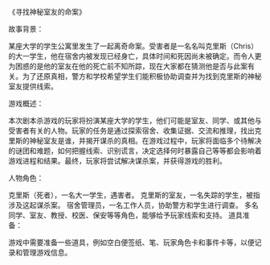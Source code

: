 《寻找神秘室友的命案》

故事背景：

某座大学的学生公寓里发生了一起离奇命案。受害者是一名名叫克里斯（Chris）的大一学生，他在宿舍内被发现已经身亡，具体时间和死因尚未被确定。而令人更为困惑的是他的室友在他的死亡前不知所踪，现在大家都在猜测他是否与此案有关。为了还原真相，警方和学校希望学生们能积极协助调查并为找到克里斯的神秘室友提供线索。

游戏概述：

本次剧本杀游戏的玩家将扮演某座大学的学生，他们可能是室友、同学、或其他与受害者有关的人物。玩家的任务是通过探索宿舍、收集证据、交流和推理，找出克里斯的神秘室友是谁，并揭开谋杀的真相。在游戏过程中，玩家将面临多个待解决的谜团和难题，如何把握线索、识别谎言，决定选择何时暴露自己等等都会影响着游戏进程和结果。最终，玩家将尝试解决谋杀案，并获得游戏的胜利。

人物角色：

克里斯（死者），一名大一学生，遇害者。
克里斯的室友，一名失踪的学生，被指涉及这起谋杀案。
宿舍管理员，一名工作人员，协助警方和学生进行调查。
多名同学、室友、教授、校医、保安等等角色，能够给予玩家线索和支持。
道具准备：

游戏中需要准备一些道具，例如空白便签纸、笔、玩家角色卡和事件卡等，以便记录和管理游戏信息。
